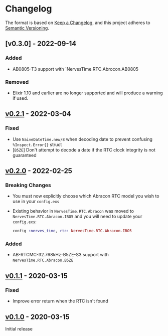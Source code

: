 # Changelog

The format is based on [Keep a Changelog](https://keepachangelog.com/en/1.0.0/),
and this project adheres to [Semantic Versioning](https://semver.org/spec/v2.0.0.html).

## [v0.3.0] - 2022-09-14

### Added

* AB0805-T3 support with `NervesTime.RTC.Abrocon.AB0805

### Removed

* Elixir 1.10 and earlier are no longer supported and will produce a warning if
  used.

## [v0.2.1] - 2022-03-04

### Fixed

* Use `NaiveDateTime.new/8` when decoding date to prevent confusing
  `%Inspect.Error{}` struct
* [`B5ZE`] Don't attempt to decode a date if the RTC clock integrity
  is not guaranteed

## [v0.2.0] - 2022-02-25

### Breaking Changes

* You must now explicitly choose which Abracon RTC model you wish to use
  in your `config.exs`
* Existing behavior in `NervesTime.RTC.Abracon` was moved to
  `NervesTime.RTC.Abracon.IBO5` and you will need to update your
  `config.exs`:

  ```elixir
  config :nerves_time, rtc: NervesTime.RTC.Abracon.IBO5
  ```

### Added

* AB-RTCMC-32.768kHz-B5ZE-S3 support with `NervesTime.RTC.Abracon.B5ZE`

## [v0.1.1] - 2020-03-15

### Fixed

* Improve error return when the RTC isn't found

## [v0.1.0] - 2020-03-15

Initial release

[v0.2.1]: https://github.com/nerves-time/nerves_time_rtc_abracon/releases/tag/v0.2.1
[v0.2.0]: https://github.com/nerves-time/nerves_time_rtc_abracon/releases/tag/v0.2.0
[v0.1.1]: https://github.com/nerves-time/nerves_time_rtc_abracon/releases/tag/v0.1.1
[v0.1.0]: https://github.com/nerves-time/nerves_time_rtc_abracon/releases/tag/v0.1.0
